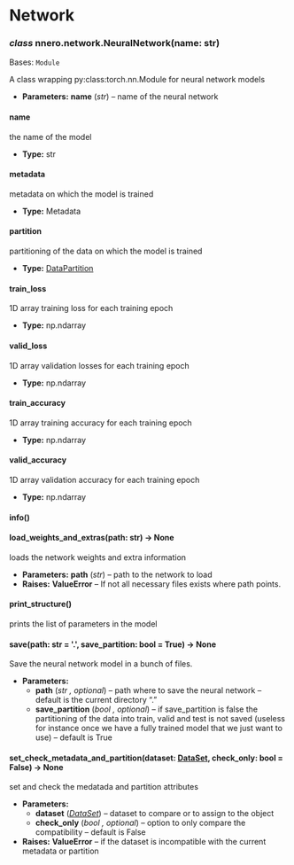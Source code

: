 # Network

### *class* nnero.network.NeuralNetwork(name: str)

Bases: `Module`

A class wrapping py:class:torch.nn.Module for neural network models

* **Parameters:**
  **name** (*str*) – name of the neural network

#### name

the name of the model

* **Type:**
  str

#### metadata

metadata on which the model is trained

* **Type:**
  Metadata

#### partition

partitioning of the data on which the model is trained

* **Type:**
  [DataPartition](nnero.data.md#nnero.data.DataPartition)

#### train_loss

1D array training loss for each training epoch

* **Type:**
  np.ndarray

#### valid_loss

1D array validation losses for each training epoch

* **Type:**
  np.ndarray

#### train_accuracy

1D array training accuracy for each training epoch

* **Type:**
  np.ndarray

#### valid_accuracy

1D array validation accuracy for each training epoch

* **Type:**
  np.ndarray

#### info()

#### load_weights_and_extras(path: str) → None

loads the network weights and extra information

* **Parameters:**
  **path** (*str*) – path to the network to load
* **Raises:**
  **ValueError** – If not all necessary files exists where path points.

#### print_structure()

prints the list of parameters in the model

#### save(path: str = '.', save_partition: bool = True) → None

Save the neural network model in a bunch of files.

* **Parameters:**
  * **path** (*str* *,* *optional*) – path where to save the neural network
    – default is the current directory “.”
  * **save_partition** (*bool* *,* *optional*) – if save_partition is false the partitioning of the data into
    train, valid and test is not saved (useless for instance once
    we have a fully trained model that we just want to use)
    – default is True

#### set_check_metadata_and_partition(dataset: [DataSet](nnero.data.md#nnero.data.DataSet), check_only: bool = False) → None

set and check the medatada and partition attributes

* **Parameters:**
  * **dataset** ([*DataSet*](nnero.data.md#nnero.data.DataSet)) – dataset to compare or to assign to the object
  * **check_only** (*bool* *,* *optional*) – option to only compare the compatibility
    – default is False
* **Raises:**
  **ValueError** – if the dataset is incompatible with the current metadata or partition
